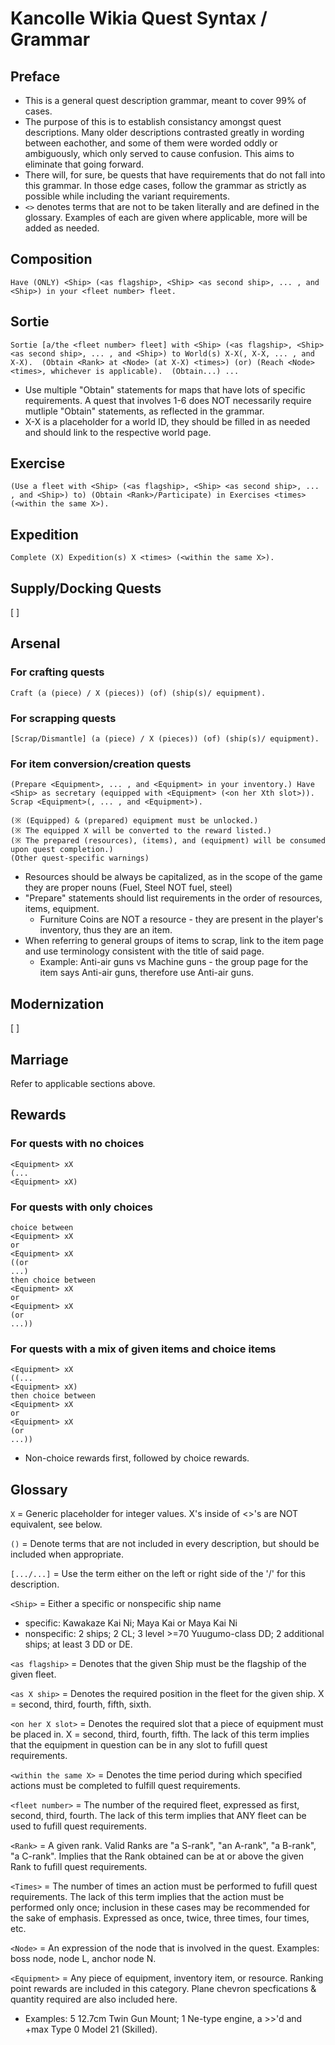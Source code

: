 # Kancolle Wikia Quest Syntax / Grammar
## Preface
* This is a general quest description grammar, meant to cover 99% of cases.
* The purpose of this is to establish consistancy amongst quest descriptions. Many older descriptions contrasted greatly in wording between eachother, and some of them were worded oddly or ambiguously, which only served to cause confusion. This aims to eliminate that going forward.
* There will, for sure, be quests that have requirements that do not fall into this grammar. In those edge cases, follow the grammar as strictly as possible while including the variant requirements.
* `<>` denotes terms that are not to be taken literally and are defined in the glossary. Examples of each are given where applicable, more will be added as needed.

## Composition

`Have (ONLY) <Ship> (<as flagship>, <Ship> <as second ship>, ... , and <Ship>) in your <fleet number> fleet.`

## Sortie

`Sortie [a/the <fleet number> fleet] with <Ship> (<as flagship>, <Ship> <as second ship>, ... , and <Ship>) to World(s) X-X(, X-X, ... , and X-X).  (Obtain <Rank> at <Node> (at X-X) <times>) (or) (Reach <Node> <times>, whichever is applicable).  (Obtain...) ...`

* Use multiple "Obtain" statements for maps that have lots of specific requirements.  A quest that involves 1-6 does NOT necessarily require mutliple "Obtain" statements, as reflected in the grammar.
* X-X is a placeholder for a world ID, they should be filled in as needed and should link to the respective world page.

## Exercise

`(Use a fleet with <Ship> (<as flagship>, <Ship> <as second ship>, ... , and <Ship>) to) (Obtain <Rank>/Participate) in Exercises <times> (<within the same X>).`

## Expedition

`Complete (X) Expedition(s) X <times> (<within the same X>).`

## Supply/Docking Quests

[  ]

## Arsenal

### For crafting quests
`Craft (a (piece) / X (pieces)) (of) (ship(s)/ equipment).`

### For scrapping quests
`[Scrap/Dismantle] (a (piece) / X (pieces)) (of) (ship(s)/ equipment).`

### For item conversion/creation quests
```
(Prepare <Equipment>, ... , and <Equipment> in your inventory.) Have <Ship> as secretary (equipped with <Equipment> (<on her Xth slot>)). 
Scrap <Equipment>(, ... , and <Equipment>).

(※ (Equipped) & (prepared) equipment must be unlocked.)
(※ The equipped X will be converted to the reward listed.)
(※ The prepared (resources), (items), and (equipment) will be consumed upon quest completion.)
(Other quest-specific warnings)
```
* Resources should be always be capitalized, as in the scope of the game they are proper nouns (Fuel, Steel NOT fuel, steel)
* "Prepare" statements should list requirements in the order of resources, items, equipment.
	* Furniture Coins are NOT a resource - they are present in the player's inventory, thus they are an item.
* When referring to general groups of items to scrap, link to the item page and use terminology consistent with the title of said page.
	* Example: Anti-air guns vs Machine guns - the group page for the item says Anti-air guns, therefore use Anti-air guns.

## Modernization

[  ]

## Marriage

Refer to applicable sections above.

## Rewards

### For quests with no choices
```
<Equipment> xX
(...
<Equipment> xX)
```

### For quests with only choices
```
choice between
<Equipment> xX
or
<Equipment> xX
((or
...)
then choice between
<Equipment> xX
or
<Equipment> xX
(or
...))
```

### For quests with a mix of given items and choice items
```
<Equipment> xX
((...
<Equipment> xX)
then choice between
<Equipment> xX
or
<Equipment> xX
(or
...))
```
* Non-choice rewards first, followed by choice rewards.

## Glossary
`X` = Generic placeholder for integer values. X's inside of <>'s are NOT equivalent, see below.

`()` = Denote terms that are not included in every description, but should be included when appropriate.

`[.../...]` = Use the term either on the left or right side of the '/' for this description.

`<Ship>` = Either a specific or nonspecific ship name
* specific: Kawakaze Kai Ni; Maya Kai or Maya Kai Ni
* nonspecific: 2 ships; 2 CL; 3 level >=70 Yuugumo-class DD; 2 additional ships; at least 3 DD or DE.
	
`<as flagship>` = Denotes that the given Ship must be the flagship of the given fleet.
	
`<as X ship>` = Denotes the required position in the fleet for the given ship. X = second, third, fourth, fifth, sixth.
	
`<on her X slot>` = Denotes the required slot that a piece of equipment must be placed in.  X = second, third, fourth, fifth. The lack of this term implies that the equipment in question can be in any slot to fufill quest requirements.
	
`<within the same X>` = Denotes the time period during which specified actions must be completed to fulfill quest requirements.
	
`<fleet number>` = The number of the required fleet, expressed as first, second, third, fourth. The lack of this term implies that ANY fleet can be used to fufill quest requirements.
	
`<Rank>` = A given rank.  Valid Ranks are "a S-rank", "an A-rank", "a B-rank", "a C-rank". Implies that the Rank obtained can be at or above the given Rank to fufill quest requirements.
	
`<Times>` = The number of times an action must be performed to fufill quest requirements. The lack of this term implies that the action must be performed only once; inclusion in these cases may be recommended for the sake of emphasis. Expressed as once, twice, three times, four times, etc.
	
`<Node>` = An expression of the node that is involved in the quest.  Examples: boss node, node L, anchor node N.
	
`<Equipment>` = Any piece of equipment, inventory item, or resource. Ranking point rewards are included in this category. Plane chevron specfications & quantity required are also included here.
* Examples: 5 12.7cm Twin Gun Mount; 1 Ne-type engine, a >>'d and +max Type 0 Model 21 (Skilled).
